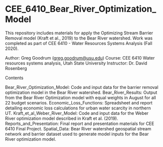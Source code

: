 # CEE_6410_Bear_River_Optimization_Model
This repository includes materials for apply the Optimizing Stream Barrier Removal model (Kraft et al., 2019) to the Bear River watershed. Work was completed as part of CEE 6410 - Water Resources Systems Analysis (Fall 2020).

Author: Greg Goodrum (greg.goodrum@usu.edu)
Course: CEE 6410 Water resources systems analysis, Utah State University
Instructor: Dr. David Rosenberg

Contents

Bear_River_Optimization_Model: Code and input data for the barrier removal optimization model in the Bear River watershed.
Bear_River_Results: Output from the Bear River Optimization model with equal weights in August for all 22 budget scenarios.
Economic_Loss_Functions: Spreadsheet and report detailing economic loss calculations for urban water scarcity in northern UT.
Kraft_et_al_Weber_River_Model: Code and input data for the Weber River optimization model described in Kraft et al. (2019).
Reports_and_Presentation: Final report and presentation materials for CEE 6410 Final Project.
Spatial_Data: Bear River watershed geospatial stream network and barrier dataset used to generate model inputs for the Bear River optimization model.
